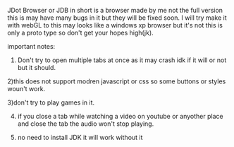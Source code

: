 JDot Browser or JDB in short is a browser made by me not the full version this is may have many bugs in it but they will be fixed soon.
I will try make it with webGL to this may looks like a windows xp browser but it's not this is only a proto type so don't get your hopes high(jk).

important notes:

1) Don't try to open multiple tabs at once as it may crash idk if it will or not but it should.

2)this does not support modren javascript or css so some buttons or styles woun't work.

3)don't try to play games in it.

4) if you close a tab while watching a video on youtube or anyother place and close the tab the audio won't stop playing.
 
5) no need to install JDK it will work without it
